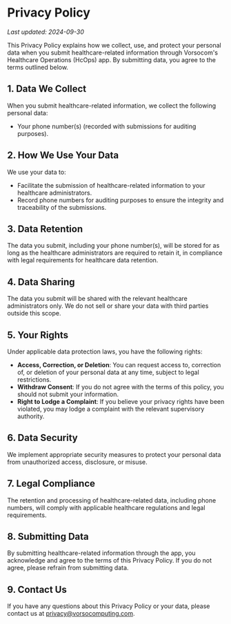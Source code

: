 # Privacy Policy

_Last updated: 2024-09-30_

This Privacy Policy explains how we collect, use, and protect your personal data when you submit healthcare-related information through Vorsocom's Healthcare Operations (HcOps) app. By submitting data, you agree to the terms outlined below.

## 1. Data We Collect
When you submit healthcare-related information, we collect the following personal data:
- Your phone number(s) (recorded with submissions for auditing purposes).

## 2. How We Use Your Data
We use your data to:
- Facilitate the submission of healthcare-related information to your healthcare administrators.
- Record phone numbers for auditing purposes to ensure the integrity and traceability of the submissions.

## 3. Data Retention
The data you submit, including your phone number(s), will be stored for as long as the healthcare administrators are required to retain it, in compliance with legal requirements for healthcare data retention. 

## 4. Data Sharing
The data you submit will be shared with the relevant healthcare administrators only. We do not sell or share your data with third parties outside this scope.

## 5. Your Rights
Under applicable data protection laws, you have the following rights:
- **Access, Correction, or Deletion**: You can request access to, correction of, or deletion of your personal data at any time, subject to legal restrictions.
- **Withdraw Consent**: If you do not agree with the terms of this policy, you should not submit your information.
- **Right to Lodge a Complaint**: If you believe your privacy rights have been violated, you may lodge a complaint with the relevant supervisory authority.

## 6. Data Security
We implement appropriate security measures to protect your personal data from unauthorized access, disclosure, or misuse.

## 7. Legal Compliance
The retention and processing of healthcare-related data, including phone numbers, will comply with applicable healthcare regulations and legal requirements.

## 8. Submitting Data
By submitting healthcare-related information through the app, you acknowledge and agree to the terms of this Privacy Policy. If you do not agree, please refrain from submitting data.

## 9. Contact Us
If you have any questions about this Privacy Policy or your data, please contact us at privacy@vorsocomputing.com.
